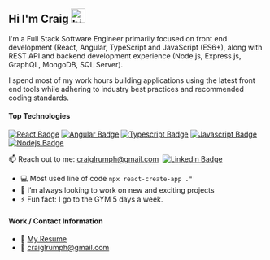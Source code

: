 ## Hi I'm Craig <img src="https://user-images.githubusercontent.com/1303154/88677602-1635ba80-d120-11ea-84d8-d263ba5fc3c0.gif" width="28px" height="28px" alt="hi">

I'm a Full Stack Software Engineer primarily focused on front end development (React, Angular, TypeScript and JavaScript (ES6+), along with REST API and backend development experience (Node.js, Express.js, GraphQL, MongoDB, SQL Server).

I spend most of my work hours building applications using the latest front end tools while adhering to industry best practices and recommended coding standards.

#### Top Technologies

<!-- TODO: Make technologies links takes you to repositories -->

[![React Badge](https://img.shields.io/badge/-React-61DBFB?style=for-the-badge&labelColor=black&logo=react&logoColor=61DBFB)](https://reactjs.org) [![Angular Badge](https://img.shields.io/badge/-Angular-DD0031?style=for-the-badge&labelColor=black&logo=angular&logoColor=DD0031)](https://angular.io) [![Typescript Badge](https://img.shields.io/badge/-Typescript-007acc?style=for-the-badge&labelColor=black&logo=typescript&logoColor=007acc)](https://www.typescriptlang.org) [![Javascript Badge](https://img.shields.io/badge/-Javascript-F0DB4F?style=for-the-badge&labelColor=black&logo=javascript&logoColor=F0DB4F)](https://www.javascript.com) [![Nodejs Badge](https://img.shields.io/badge/-Nodejs-3C873A?style=for-the-badge&labelColor=black&logo=node.js&logoColor=3C873A)](https://nodejs.org/en/) 

:mailbox: Reach out to me: craiglrumph@gmail.com &nbsp;[![Linkedin Badge](https://img.shields.io/badge/-LinkedIn-0e76a8?style=flat&labelColor=0e76a8&logo=linkedin&logoColor=white)](https://www.linkedin.com/in/craigrumph) 

<!-- - 🔭 I’m currently working at Capital One -->
- :computer: Most used line of code `npx react-create-app ."`
- 🤔 I’m always looking to work on new and exciting projects
- ⚡ Fun fact: I go to the GYM 5 days a week.

#### Work / Contact Information
- :paperclip: [My Resume](https://github.com/craiglrumph/craiglrumph/blob/main/CraigLRumph_Resume.pdf)
- :email: craiglrumph@gmail.com




